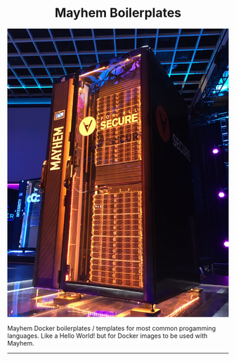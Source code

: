 <h1 align="center">Mayhem Boilerplates</h1>

<p align="center">
  <img src=".images/readme-image.jpeg" alt="Hello World! of Mayhem Docker Images"/>
</p>

Mayhem Docker boilerplates / templates for most common progamming languages. Like a Hello World! but for Docker images to be used with Mayhem.

---
